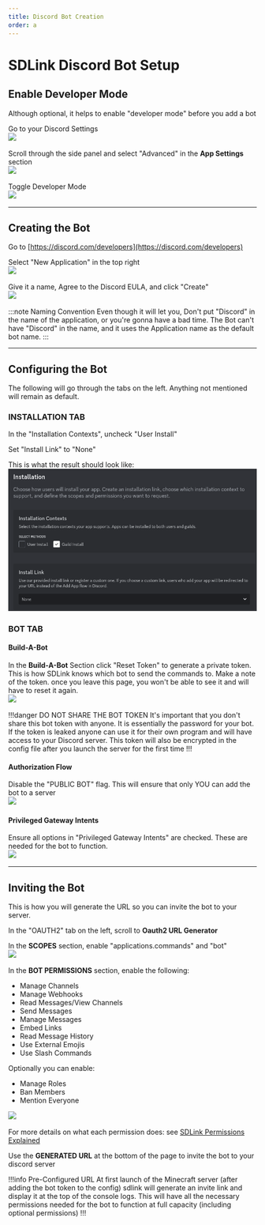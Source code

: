```yaml
---
title: Discord Bot Creation
order: a
---
```


# SDLink Discord Bot Setup

## Enable Developer Mode

Although optional, it helps to enable "developer mode" before you add a bot

Go to your Discord Settings
<br>![](https://cdn.firstdark.dev/docs/sdlink-wiki/devmode1.png)

Scroll through the side panel and select "Advanced" in the **App Settings** section
<br>![](https://cdn.firstdark.dev/docs/sdlink-wiki/devmode2.png)  

Toggle Developer Mode
<br>![](https://cdn.firstdark.dev/docs/sdlink-wiki/devmode3.png)

***

## Creating the Bot

Go to [https://discord.com/developers](https://discord.com/developers)

Select "New Application" in the top right
<br>![](https://cdn.firstdark.dev/docs/sdlink-wiki/application1.png)

Give it a name, Agree to the Discord EULA, and click "Create"
<br>![](https://cdn.firstdark.dev/docs/sdlink-wiki/application2.png)

:::note Naming Convention
Even though it will let you, Don't put "Discord" in the name of the application, or you're gonna have a bad time.
The Bot can't have "Discord" in the name, and it uses the Application name as the default bot name.
:::

***

## Configuring the Bot

The following will go through the tabs on the left. Anything not mentioned will remain as default.

### INSTALLATION TAB

In the "Installation Contexts", uncheck "User Install"

Set "Install Link" to "None"

This is what the result should look like:
<br>![](installation.png)

### BOT TAB

#### Build-A-Bot

In the **Build-A-Bot** Section click "Reset Token" to generate a private token. This is how SDLink knows which bot to send the commands to. Make a note of the token. once you leave this page, you won't be able to see it and will have to reset it again.
<br>![](https://cdn.firstdark.dev/docs/sdlink-wiki/bot1.png)

!!!danger DO NOT SHARE THE BOT TOKEN
It's important that you don't share this bot token with anyone. It is essentially the password for your bot. If the token is leaked anyone can use it for their own program and will have access to your Discord server.
This token will also be encrypted in the config file after you launch the server for the first time
!!!

#### Authorization Flow

Disable the "PUBLIC BOT" flag. This will ensure that only YOU can add the bot to a server
<br>![](https://cdn.firstdark.dev/docs/sdlink-wiki/bot2.png)

#### Privileged Gateway Intents

Ensure all options in "Privileged Gateway Intents" are checked. These are needed for the bot to function.
<br>![](https://cdn.firstdark.dev/docs/sdlink-wiki/bot6.png)

***

## Inviting the Bot

This is how you will generate the URL so you can invite the bot to your server.

In the "OAUTH2" tab on the left, scroll to **Oauth2 URL Generator**

In the **SCOPES** section, enable "applications.commands" and "bot"
<br>![](https://cdn.firstdark.dev/docs/sdlink-wiki/bot4.png)

In the **BOT PERMISSIONS** section, enable the following:

- Manage Channels
- Manage Webhooks
- Read Messages/View Channels
- Send Messages
- Manage Messages
- Embed Links
- Read Message History
- Use External Emojis
- Use Slash Commands

Optionally you can enable:

- Manage Roles
- Ban Members
- Mention Everyone

![](https://cdn.firstdark.dev/docs/sdlink-wiki/bot5.png)

For more details on what each permission does: see [SDLink Permissions Explained](./sdlink-perms.md)

Use the **GENERATED URL** at the bottom of the page to invite the bot to your discord server

!!!info Pre-Configured URL
At first launch of the Minecraft server (after adding the bot token to the config) sdlink will generate an invite link and display it at the top of the console logs. This will have all the necessary permissions needed for the bot to function at full capacity (including optional permissions)
!!!
